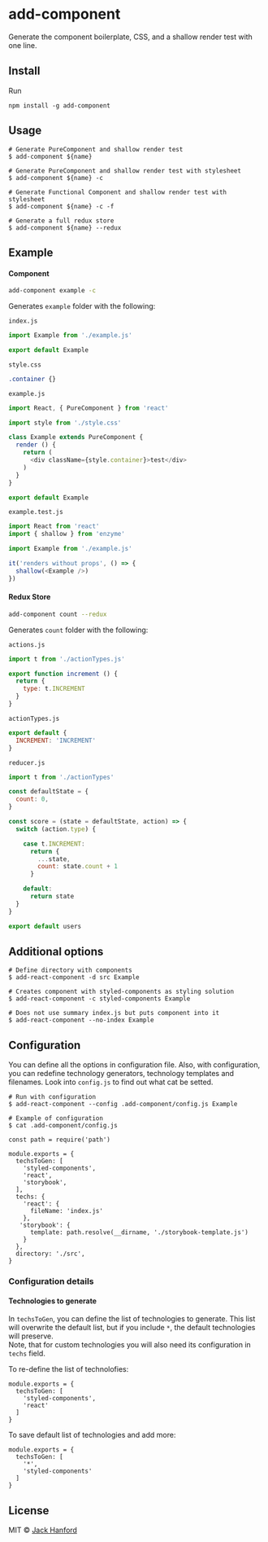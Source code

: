 # add-component

Generate the component boilerplate, CSS, and a shallow render test with one line.

## Install

Run

```npm install -g add-component```

## Usage

```
# Generate PureComponent and shallow render test
$ add-component ${name}

# Generate PureComponent and shallow render test with stylesheet
$ add-component ${name} -c

# Generate Functional Component and shallow render test with stylesheet
$ add-component ${name} -c -f

# Generate a full redux store
$ add-component ${name} --redux
```

## Example


#### Component

```sh
add-component example -c
```
Generates `example` folder with the following:

`index.js`
```js
import Example from './example.js'

export default Example
```

`style.css`
```css
.container {}
```

`example.js`
```js
import React, { PureComponent } from 'react'

import style from './style.css'

class Example extends PureComponent {
  render () {
    return (
      <div className={style.container}>test</div>
    )
  }
}

export default Example
```

`example.test.js`
```js
import React from 'react'
import { shallow } from 'enzyme'

import Example from './example.js'

it('renders without props', () => {
  shallow(<Example />)
})
```

#### Redux Store

```sh
add-component count --redux
```
Generates `count` folder with the following:

`actions.js`
```js
import t from './actionTypes.js'

export function increment () {
  return {
    type: t.INCREMENT
  }
}
```

`actionTypes.js`
```js
export default {
  INCREMENT: 'INCREMENT'
}
```

`reducer.js`
```js
import t from './actionTypes'

const defaultState = {
  count: 0,
}

const score = (state = defaultState, action) => {
  switch (action.type) {

    case t.INCREMENT:
      return {
        ...state,
        count: state.count + 1
      }

    default:
      return state
  }
}

export default users


```

## Additional options

```
# Define directory with components
$ add-react-component -d src Example

# Creates component with styled-components as styling solution
$ add-react-component -c styled-components Example

# Does not use summary index.js but puts component into it
$ add-react-component --no-index Example
```

## Configuration

You can define all the options in configuration file. Also, with configuration, you can redefine technology
generators, technology templates and filenames. Look into `config.js` to find out what cat be setted.

```
# Run with configuration
$ add-react-component --config .add-component/config.js Example

# Example of configuration
$ cat .add-component/config.js

const path = require('path')

module.exports = {
  techsToGen: [
    'styled-components',
    'react',
    'storybook',
  ],
  techs: {
    'react': {
      fileName: 'index.js'
    },
   'storybook': {
      template: path.resolve(__dirname, './storybook-template.js')
    }
  },
  directory: './src',
}
```

### Configuration details

#### Technologies to generate

In `techsToGen`, you can define the list of technologies to generate. This list will overwrite the default list, but if
you include `*`, the default technologies will preserve.<br/>
Note, that for custom technologies you will also need its configuration in `techs` field.

To re-define the list of technolofies:
```
module.exports = {
  techsToGen: [
    'styled-components',
    'react'
  ]
}
```

To save default list of technologies and add more:
```
module.exports = {
  techsToGen: [
    '*',
    'styled-components'
  ]
}
```

## License

MIT © [Jack Hanford](http://jackhanford.com)
